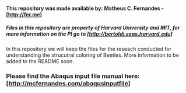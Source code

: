 #### This repository was made available by: Matheus C. Fernandes - [http://fer.me]

##### Files in this repository are property of Harvard University and MIT, for more information on the PI go to [http://bertoldi.seas.harvard.edu]

In this repository we will keep the files for the reseach conducted for understanding the strucutral coloring of Beetles. More information to be added to the README soon. 

### Please find the Abaqus input file manual here: [http://mcfernandes.com/abaqusinputfile]
